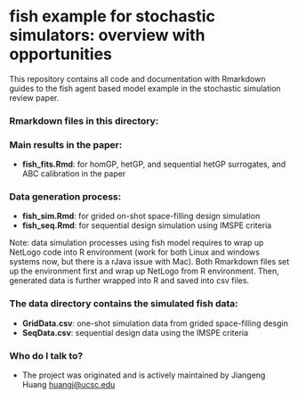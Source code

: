 # fish example for stochastic simulators: overview with opportunities

This repository contains all code and documentation with Rmarkdown guides to the fish agent based model example in the stochastic simulation review paper. 

### Rmarkdown files in this directory: 

### Main results in the paper: 

* **fish_fits.Rmd**: for homGP, hetGP, and sequential hetGP surrogates, and ABC calibration in the paper 

### Data generation process: 

* **fish_sim.Rmd**: for grided on-shot space-filling design simulation
* **fish_seq.Rmd**: for sequential design simulation using IMSPE criteria 

Note: data simulation processes using fish model requires to wrap up NetLogo code into R environment 
(work for both Linux and windows systems now, but there is a rJava issue with Mac). 
Both Rmarkdown files set up the environment first and wrap up NetLogo from R environment. Then, generated data is further wrapped into R and saved into csv files. 

### The **data** directory contains the simulated fish data: 

* **GridData.csv**: one-shot simulation data from grided space-filling desgin 
* **SeqData.csv**: sequential design data using the IMSPE criteria 

### Who do I talk to? ###

* The project was originated and is actively maintained by Jiangeng Huang <huangj@ucsc.edu>
